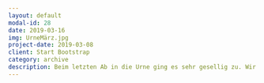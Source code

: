 ```yaml
---
layout: default
modal-id: 28
date: 2019-03-16
img: UrneMärz.jpg
project-date: 2019-03-08
client: Start Bootstrap
category: archive
description: Beim letzten Ab in die Urne ging es sehr gesellig zu. Wir haben den Abend genutzt, um Doppelkopf zu lernen und zu spielen. In gemütlicher Runde wurden die Regeln langsam aber sicher umgesetzt und schwuppdiwupp richtige SPiele gespielt. Auch für die, die Doppelkopf schon konnten, war das ein sehr gewinnbringender Abend! Gerne wieder.
---
```

